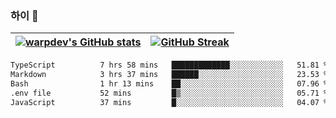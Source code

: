 
### 하이 👋
[![warpdev's GitHub stats](https://github-readme-stats.vercel.app/api?username=warpdev&show_icons=true&theme=vue-dark)](#) |[![GitHub Streak](https://github-readme-streak-stats.herokuapp.com/?user=warpdev&theme=dark)](#)
--- | --- |
<!--START_SECTION:waka-->

```txt
TypeScript          7 hrs 58 mins   █████████████░░░░░░░░░░░░   51.81 %
Markdown            3 hrs 37 mins   ██████░░░░░░░░░░░░░░░░░░░   23.53 %
Bash                1 hr 13 mins    ██░░░░░░░░░░░░░░░░░░░░░░░   07.96 %
.env file           52 mins         █▒░░░░░░░░░░░░░░░░░░░░░░░   05.71 %
JavaScript          37 mins         █░░░░░░░░░░░░░░░░░░░░░░░░   04.07 %
```

<!--END_SECTION:waka-->

<!--
**warpdev/warpdev** is a ✨ _special_ ✨ repository because its `README.md` (this file) appears on your GitHub profile.

Here are some ideas to get you started:

- 🔭 I’m currently working on ...
- 🌱 I’m currently learning ...
- 👯 I’m looking to collaborate on ...
- 🤔 I’m looking for help with ...
- 💬 Ask me about ...
- 📫 How to reach me: ...
- 😄 Pronouns: ...
- ⚡ Fun fact: ...
-->
